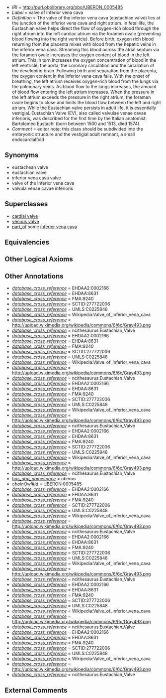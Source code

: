  * *IRI* = http://purl.obolibrary.org/obo/UBERON_0005485
 * *Label* = valve of inferior vena cava
 * *Definition* = The valve of the inferior vena cava (eustachian valve) lies at the junction of the inferior vena cava and right atrium. In fetal life, the Eustachian valve helps direct the flow of oxygen-rich blood through the right atrium into the left cardiac atrium via the foramen ovale (preventing blood flowing into the right ventricle). Before birth, oxygen rich blood returning from the placenta mixes with blood from the hepatic veins in the inferior vena cava. Streaming this blood across the atrial septum via the foramen ovale increases the oxygen content of blood in the left atrium. This in turn increases the oxygen concentration of blood in the left ventricle, the aorta, the coronary circulation and the circulation of the developing brain. Following birth and separation from the placenta, the oxygen content in the inferior vena cava falls. With the onset of breathing, the left atrium receives oxygen-rich blood from the lungs via the pulmonary veins. As blood flow to the lungs increases, the amount of blood flow entering the left atrium increases. When the pressure in the left atrium exceeds the pressure in the right atrium, the foramen ovale begins to close and limits the blood flow between the left and right atrium. While the Eustachian valve persists in adult life, it is essentially vestigial. Eustachian Valve (EV), also called valvulae venae cavae inferioris, was described for the first time by the Italian anatomist: Bartolomeo Eustachi (born between 1500 and 1513, died 1574).
 * *Comment* = editor note: this class should be subdivided into the embryonic structure and the vestigial adult remnant, a small endocardialfold

## Synonyms

 * eustachean valve
 * eustachian valve
 * inferior vena cava valve
 * valve of the inferior vena cava
 * valvula venae cavae inferioris

## Superclasses

 * [cardial valve](../../UBERON/46/UBERON_0000946.md)
 * [venous valve](../../UBERON/75/UBERON_0006675.md)
 * [part_of](../../BFO/50/BFO_0000050.md) some [inferior vena cava](../../UBERON/72/UBERON_0001072.md)

## Equivalencies


## Other Logical Axioms


## Other Annotations

 * *[database_cross_reference](../../ef/oboInOwl#hasDbXref.md)* = EHDAA2:0002166
 * *[database_cross_reference](../../ef/oboInOwl#hasDbXref.md)* = EHDAA:8631
 * *[database_cross_reference](../../ef/oboInOwl#hasDbXref.md)* = FMA:9240
 * *[database_cross_reference](../../ef/oboInOwl#hasDbXref.md)* = SCTID:277722006
 * *[database_cross_reference](../../ef/oboInOwl#hasDbXref.md)* = UMLS:C0225848
 * *[database_cross_reference](../../ef/oboInOwl#hasDbXref.md)* = Wikipedia:Valve_of_inferior_vena_cava
 * *[database_cross_reference](../../ef/oboInOwl#hasDbXref.md)* = http://upload.wikimedia.org/wikipedia/commons/6/6c/Gray493.png
 * *[database_cross_reference](../../ef/oboInOwl#hasDbXref.md)* = ncithesaurus:Eustachian_Valve
 * *[database_cross_reference](../../ef/oboInOwl#hasDbXref.md)* = EHDAA2:0002166
 * *[database_cross_reference](../../ef/oboInOwl#hasDbXref.md)* = EHDAA:8631
 * *[database_cross_reference](../../ef/oboInOwl#hasDbXref.md)* = FMA:9240
 * *[database_cross_reference](../../ef/oboInOwl#hasDbXref.md)* = SCTID:277722006
 * *[database_cross_reference](../../ef/oboInOwl#hasDbXref.md)* = UMLS:C0225848
 * *[database_cross_reference](../../ef/oboInOwl#hasDbXref.md)* = Wikipedia:Valve_of_inferior_vena_cava
 * *[database_cross_reference](../../ef/oboInOwl#hasDbXref.md)* = http://upload.wikimedia.org/wikipedia/commons/6/6c/Gray493.png
 * *[database_cross_reference](../../ef/oboInOwl#hasDbXref.md)* = ncithesaurus:Eustachian_Valve
 * *[database_cross_reference](../../ef/oboInOwl#hasDbXref.md)* = EHDAA2:0002166
 * *[database_cross_reference](../../ef/oboInOwl#hasDbXref.md)* = EHDAA:8631
 * *[database_cross_reference](../../ef/oboInOwl#hasDbXref.md)* = FMA:9240
 * *[database_cross_reference](../../ef/oboInOwl#hasDbXref.md)* = SCTID:277722006
 * *[database_cross_reference](../../ef/oboInOwl#hasDbXref.md)* = UMLS:C0225848
 * *[database_cross_reference](../../ef/oboInOwl#hasDbXref.md)* = Wikipedia:Valve_of_inferior_vena_cava
 * *[database_cross_reference](../../ef/oboInOwl#hasDbXref.md)* = http://upload.wikimedia.org/wikipedia/commons/6/6c/Gray493.png
 * *[database_cross_reference](../../ef/oboInOwl#hasDbXref.md)* = ncithesaurus:Eustachian_Valve
 * *[database_cross_reference](../../ef/oboInOwl#hasDbXref.md)* = EHDAA2:0002166
 * *[database_cross_reference](../../ef/oboInOwl#hasDbXref.md)* = EHDAA:8631
 * *[database_cross_reference](../../ef/oboInOwl#hasDbXref.md)* = FMA:9240
 * *[database_cross_reference](../../ef/oboInOwl#hasDbXref.md)* = SCTID:277722006
 * *[database_cross_reference](../../ef/oboInOwl#hasDbXref.md)* = UMLS:C0225848
 * *[database_cross_reference](../../ef/oboInOwl#hasDbXref.md)* = Wikipedia:Valve_of_inferior_vena_cava
 * *[database_cross_reference](../../ef/oboInOwl#hasDbXref.md)* = http://upload.wikimedia.org/wikipedia/commons/6/6c/Gray493.png
 * *[database_cross_reference](../../ef/oboInOwl#hasDbXref.md)* = ncithesaurus:Eustachian_Valve
 * *[has_obo_namespace](../../ce/oboInOwl#hasOBONamespace.md)* = uberon
 * *[oboInOwl#id](../../id/oboInOwl#id.md)* = UBERON:0005485
 * *[database_cross_reference](../../ef/oboInOwl#hasDbXref.md)* = EHDAA2:0002166
 * *[database_cross_reference](../../ef/oboInOwl#hasDbXref.md)* = EHDAA:8631
 * *[database_cross_reference](../../ef/oboInOwl#hasDbXref.md)* = FMA:9240
 * *[database_cross_reference](../../ef/oboInOwl#hasDbXref.md)* = SCTID:277722006
 * *[database_cross_reference](../../ef/oboInOwl#hasDbXref.md)* = UMLS:C0225848
 * *[database_cross_reference](../../ef/oboInOwl#hasDbXref.md)* = Wikipedia:Valve_of_inferior_vena_cava
 * *[database_cross_reference](../../ef/oboInOwl#hasDbXref.md)* = http://upload.wikimedia.org/wikipedia/commons/6/6c/Gray493.png
 * *[database_cross_reference](../../ef/oboInOwl#hasDbXref.md)* = ncithesaurus:Eustachian_Valve
 * *[database_cross_reference](../../ef/oboInOwl#hasDbXref.md)* = EHDAA2:0002166
 * *[database_cross_reference](../../ef/oboInOwl#hasDbXref.md)* = EHDAA:8631
 * *[database_cross_reference](../../ef/oboInOwl#hasDbXref.md)* = FMA:9240
 * *[database_cross_reference](../../ef/oboInOwl#hasDbXref.md)* = SCTID:277722006
 * *[database_cross_reference](../../ef/oboInOwl#hasDbXref.md)* = UMLS:C0225848
 * *[database_cross_reference](../../ef/oboInOwl#hasDbXref.md)* = Wikipedia:Valve_of_inferior_vena_cava
 * *[database_cross_reference](../../ef/oboInOwl#hasDbXref.md)* = http://upload.wikimedia.org/wikipedia/commons/6/6c/Gray493.png
 * *[database_cross_reference](../../ef/oboInOwl#hasDbXref.md)* = ncithesaurus:Eustachian_Valve
 * *[database_cross_reference](../../ef/oboInOwl#hasDbXref.md)* = EHDAA2:0002166
 * *[database_cross_reference](../../ef/oboInOwl#hasDbXref.md)* = EHDAA:8631
 * *[database_cross_reference](../../ef/oboInOwl#hasDbXref.md)* = FMA:9240
 * *[database_cross_reference](../../ef/oboInOwl#hasDbXref.md)* = SCTID:277722006
 * *[database_cross_reference](../../ef/oboInOwl#hasDbXref.md)* = UMLS:C0225848
 * *[database_cross_reference](../../ef/oboInOwl#hasDbXref.md)* = Wikipedia:Valve_of_inferior_vena_cava
 * *[database_cross_reference](../../ef/oboInOwl#hasDbXref.md)* = http://upload.wikimedia.org/wikipedia/commons/6/6c/Gray493.png
 * *[database_cross_reference](../../ef/oboInOwl#hasDbXref.md)* = ncithesaurus:Eustachian_Valve
 * *[database_cross_reference](../../ef/oboInOwl#hasDbXref.md)* = EHDAA2:0002166
 * *[database_cross_reference](../../ef/oboInOwl#hasDbXref.md)* = EHDAA:8631
 * *[database_cross_reference](../../ef/oboInOwl#hasDbXref.md)* = FMA:9240
 * *[database_cross_reference](../../ef/oboInOwl#hasDbXref.md)* = SCTID:277722006
 * *[database_cross_reference](../../ef/oboInOwl#hasDbXref.md)* = UMLS:C0225848
 * *[database_cross_reference](../../ef/oboInOwl#hasDbXref.md)* = Wikipedia:Valve_of_inferior_vena_cava
 * *[database_cross_reference](../../ef/oboInOwl#hasDbXref.md)* = http://upload.wikimedia.org/wikipedia/commons/6/6c/Gray493.png
 * *[database_cross_reference](../../ef/oboInOwl#hasDbXref.md)* = ncithesaurus:Eustachian_Valve

## External Comments


